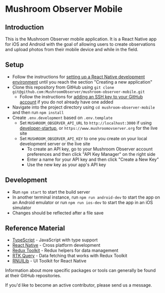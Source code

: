 # Mushroom Observer Mobile

## Introduction

This is the Mushroom Observer mobile application. It is a React Native app for iOS and Android with the goal of allowing users to create observations and upload photos from their mobile device and while in the field.

## Setup

- Follow the instructions for [setting up a React Native development environment](https://reactnative.dev/docs/environment-setup) until you reach the section "Creating a new application"
- Clone this repository from GitHub using `git clone git@github.com:MushroomObserver/mushroom-observer-mobile.git`
  - Follow the instructions for [adding an SSH key to your GitHub account](https://docs.github.com/en/authentication/connecting-to-github-with-ssh/generating-a-new-ssh-key-and-adding-it-to-the-ssh-agent) if you do not already have one added
- Navigate into the project directory using `cd mushroom-observer-mobile` and then run `npm install`
- Create `.env.development` based on `.env.template`
  - Set `MUSHROOM_OBSERVER_API_URL` to `http://localhost:3000` if using [developer-startup](), or `https://www.mushroomovserver.org` for the live site
  - Set `MUSHROOM_OBSERVER_API_KEY` to one you create on your local development server or the live site
    - To create an API key, go to your Mushroom Observer account preferences and then click "API Key Manager" on the right side
    - Enter a name for your API key and then click "Create a New Key"
    - Use the new key as your app's API key

## Development

- Run `npm start` to start the build server
- In another terminal instance, run `npm run android-dev` to start the app on an Android emulator or run `npm run ios-dev` to start the app in an iOS simulator
- Changes should be reflected after a file save

## Reference Material

- [TypeScript](https://www.typescriptlang.org/docs/) - JavaScript with type support
- [React Native](https://reactnative.dev/docs/getting-started) - Cross platform development
- [Redux Toolkit](https://redux-toolkit.js.org/introduction/getting-started) - Redux helpers for data management
- [RTK Query](https://redux-toolkit.js.org/rtk-query/overview) - Data fetching that works with Redux Toolkit
- [RNUILib](https://wix.github.io/react-native-ui-lib/) - UI Toolkit for React Native

Information about more specific packages or tools can generally be found at their GitHub repositories.

If you'd like to become an active contributor, please send us a message.
